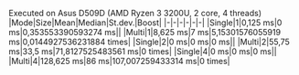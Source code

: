 Executed on Asus D509D (AMD Ryzen 3 3200U, 2 core, 4 threads)
|Mode|Size|Mean|Median|St.dev.|Boost|
|-|-|-|-|-|-|
|Single|1|0,125 ms|0 ms|0,353553390593274 ms||
|Multi|1|8,625 ms|7 ms|5,15301576055919 ms|0,0144927536231884 times|
|Single|2|0 ms|0 ms|0 ms||
|Multi|2|55,75 ms|33,5 ms|71,8127525483561 ms|0 times|
|Single|4|0 ms|0 ms|0 ms||
|Multi|4|128,625 ms|86 ms|107,007259433314 ms|0 times|
